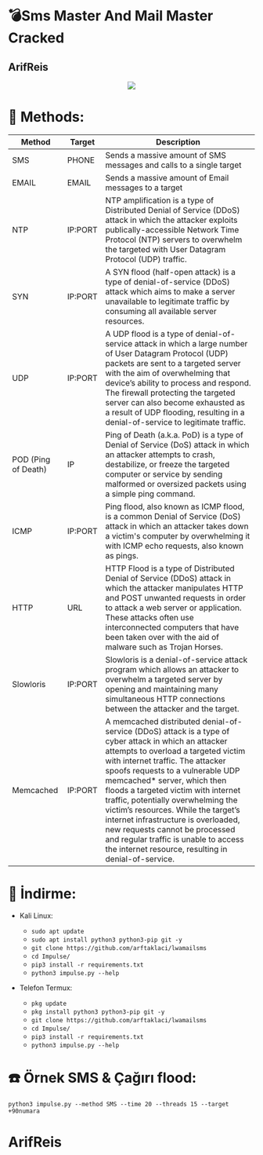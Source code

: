 # :bomb:Sms Master And Mail Master Cracked 
## ArifReis


<p align="center">
  <img src="https://i.ibb.co/YZLtY8k/lwa-1.jpg">
</p>


# :satellite: Methods:
| Method               |   Target   | Description |
| ---------------------| -----------|-------------|
| SMS                  | PHONE     | Sends a massive amount of SMS messages and calls to a single target |
| EMAIL                | EMAIL     | Sends a massive amount of Email messages to a target |
| NTP                  | IP:PORT    | NTP amplification is a type of Distributed Denial of Service (DDoS) attack in which the attacker exploits publically-accessible Network Time Protocol (NTP) servers to overwhelm the targeted with User Datagram Protocol (UDP) traffic. |
| SYN                  | IP:PORT    | A SYN flood (half-open attack) is a type of denial-of-service (DDoS) attack which aims to make a server unavailable to legitimate traffic by consuming all available server resources. |
| UDP                  | IP:PORT    | A UDP flood is a type of denial-of-service attack in which a large number of User Datagram Protocol (UDP) packets are sent to a targeted server with the aim of overwhelming that device’s ability to process and respond. The firewall protecting the targeted server can also become exhausted as a result of UDP flooding, resulting in a denial-of-service to legitimate traffic. |
| POD (Ping of Death)  | IP         | Ping of Death (a.k.a. PoD) is a type of Denial of Service (DoS) attack in which an attacker attempts to crash, destabilize, or freeze the targeted computer or service by sending malformed or oversized packets using a simple ping command. |
| ICMP                 | IP:PORT    | Ping flood, also known as ICMP flood, is a common Denial of Service (DoS) attack in which an attacker takes down a victim's computer by overwhelming it with ICMP echo requests, also known as pings. |
| HTTP                 | URL        | HTTP Flood is a type of Distributed Denial of Service (DDoS) attack in which the attacker manipulates HTTP and POST unwanted requests in order to attack a web server or application. These attacks often use interconnected computers that have been taken over with the aid of malware such as Trojan Horses. |
| Slowloris            | IP:PORT    | Slowloris is a denial-of-service attack program which allows an attacker to overwhelm a targeted server by opening and maintaining many simultaneous HTTP connections between the attacker and the target. |
| Memcached            | IP:PORT    | A memcached distributed denial-of-service (DDoS) attack is a type of cyber attack in which an attacker attempts to overload a targeted victim with internet traffic. The attacker spoofs requests to a vulnerable UDP memcached* server, which then floods a targeted victim with internet traffic, potentially overwhelming the victim’s resources. While the target’s internet infrastructure is overloaded, new requests cannot be processed and regular traffic is unable to access the internet resource, resulting in denial-of-service. |

# :gift: İndirme:
* Kali Linux:
  * `sudo apt update`
  * `sudo apt install python3 python3-pip git -y`
  * `git clone https://github.com/arftaklaci/lwamailsms`
  * `cd Impulse/`
  * `pip3 install -r requirements.txt`
  * `python3 impulse.py --help`

* Telefon Termux:
  * `pkg update`
  * `pkg install python3 python3-pip git -y`
  * `git clone https://github.com/arftaklaci/lwamailsms`
  * `cd Impulse/`
  * `pip3 install -r requirements.txt`
  * `python3 impulse.py --help`

# :phone: Örnek SMS & Çağırı flood:
```python3 impulse.py --method SMS --time 20 --threads 15 --target +90numara```

# ArifReis
